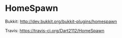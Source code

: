 HomeSpawn
=========
Bukkit: http://dev.bukkit.org/bukkit-plugins/homespawn

Travis: https://travis-ci.org/Dart2112/HomeSpawn